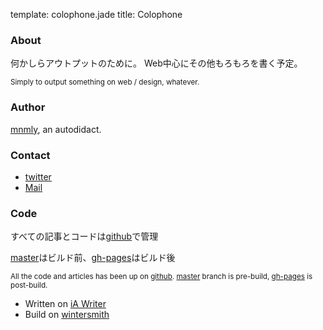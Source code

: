 template: colophone.jade
title: Colophone

### About

何かしらアウトプットのために。 Web中心にその他もろもろを書く予定。

<small>Simply to output something on web / design, whatever.</small>

### Author
[mnmly](http://mnmly.com), an autodidact.

### Contact
- [twitter](http://twitter.com/mnmly)
- [Mail](mailto:i.am@mnmly.com)

### Code

すべての記事とコードは[github](http://github.com/mnmly/o.mnmly.com)で管理

[master](http://github.com/mnmly/o.mnmly.com/tree/master)はビルド前、[gh-pages](http://github.com/mnmly/o.mnmly.com/tree/gh-pages)はビルド後

<small>All the code and articles has been up on [github](http://github.com/mnmly/o.mnmly.com). [master](http://github.com/mnmly/o.mnmly.com/tree/master) branch is pre-build, [gh-pages](http://github.com/mnmly/o.mnmly.com/tree/gh-pages) is post-build.</small>

- Written on [iA Writer](http://www.iawriter.com/)
- Build on [wintersmith](https://github.com/jnordberg/wintersmith)

